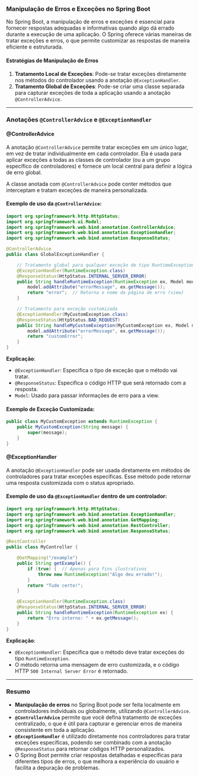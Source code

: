 ### Manipulação de Erros e Exceções no Spring Boot

No Spring Boot, a manipulação de erros e exceções é essencial para fornecer respostas adequadas e informativas quando algo dá errado durante a execução de uma aplicação. O Spring oferece várias maneiras de tratar exceções e erros, o que permite customizar as respostas de maneira eficiente e estruturada.

#### **Estratégias de Manipulação de Erros**

1. **Tratamento Local de Exceções**: Pode-se tratar exceções diretamente nos métodos do controlador usando a anotação `@ExceptionHandler`.
2. **Tratamento Global de Exceções**: Pode-se criar uma classe separada para capturar exceções de toda a aplicação usando a anotação `@ControllerAdvice`.

---

### Anotações `@ControllerAdvice` e `@ExceptionHandler`

#### **@ControllerAdvice**

A anotação `@ControllerAdvice` permite tratar exceções em um único lugar, em vez de tratar individualmente em cada controlador. Ela é usada para aplicar exceções a todas as classes de controlador (ou a um grupo específico de controladores) e fornece um local central para definir a lógica de erro global.

A classe anotada com `@ControllerAdvice` pode conter métodos que interceptam e tratam exceções de maneira personalizada.

#### **Exemplo de uso da `@ControllerAdvice`:**

```java
import org.springframework.http.HttpStatus;
import org.springframework.ui.Model;
import org.springframework.web.bind.annotation.ControllerAdvice;
import org.springframework.web.bind.annotation.ExceptionHandler;
import org.springframework.web.bind.annotation.ResponseStatus;

@ControllerAdvice
public class GlobalExceptionHandler {

    // Tratamento global para qualquer exceção de tipo RuntimeException
    @ExceptionHandler(RuntimeException.class)
    @ResponseStatus(HttpStatus.INTERNAL_SERVER_ERROR)
    public String handleRuntimeException(RuntimeException ex, Model model) {
        model.addAttribute("errorMessage", ex.getMessage());
        return "error";  // Retorna o nome da página de erro (view)
    }

    // Tratamento para exceção customizada
    @ExceptionHandler(MyCustomException.class)
    @ResponseStatus(HttpStatus.BAD_REQUEST)
    public String handleMyCustomException(MyCustomException ex, Model model) {
        model.addAttribute("errorMessage", ex.getMessage());
        return "customError";
    }
}
```

**Explicação**:
- `@ExceptionHandler`: Especifica o tipo de exceção que o método vai tratar.
- `@ResponseStatus`: Especifica o código HTTP que será retornado com a resposta.
- `Model`: Usado para passar informações de erro para a view.

#### **Exemplo de Exceção Customizada:**

```java
public class MyCustomException extends RuntimeException {
    public MyCustomException(String message) {
        super(message);
    }
}
```

#### **@ExceptionHandler**

A anotação `@ExceptionHandler` pode ser usada diretamente em métodos de controladores para tratar exceções específicas. Esse método pode retornar uma resposta customizada com o status apropriado.

#### **Exemplo de uso da `@ExceptionHandler` dentro de um controlador:**

```java
import org.springframework.http.HttpStatus;
import org.springframework.web.bind.annotation.ExceptionHandler;
import org.springframework.web.bind.annotation.GetMapping;
import org.springframework.web.bind.annotation.RestController;
import org.springframework.web.bind.annotation.ResponseStatus;

@RestController
public class MyController {

    @GetMapping("/example")
    public String getExample() {
        if (true) {  // Apenas para fins ilustrativos
            throw new RuntimeException("Algo deu errado!");
        }
        return "Tudo certo!";
    }

    @ExceptionHandler(RuntimeException.class)
    @ResponseStatus(HttpStatus.INTERNAL_SERVER_ERROR)
    public String handleRuntimeException(RuntimeException ex) {
        return "Erro interno: " + ex.getMessage();
    }
}
```

**Explicação**:
- `@ExceptionHandler`: Especifica que o método deve tratar exceções do tipo `RuntimeException`.
- O método retorna uma mensagem de erro customizada, e o código HTTP `500 Internal Server Error` é retornado.

---

### Resumo

- **Manipulação de erros** no Spring Boot pode ser feita localmente em controladores individuais ou globalmente, utilizando `@ControllerAdvice`.
- **`@ControllerAdvice`** permite que você defina tratamento de exceções centralizado, o que é útil para capturar e gerenciar erros de maneira consistente em toda a aplicação.
- **`@ExceptionHandler`** é utilizado diretamente nos controladores para tratar exceções específicas, podendo ser combinado com a anotação `@ResponseStatus` para retornar códigos HTTP personalizados.
- O Spring Boot permite criar respostas detalhadas e específicas para diferentes tipos de erros, o que melhora a experiência do usuário e facilita a depuração de problemas.